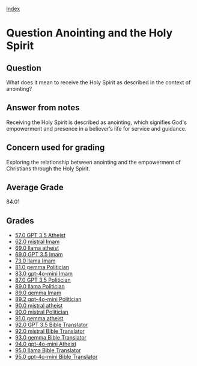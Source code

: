 
[Index](../../index.md)
# Question Anointing and the Holy Spirit
## Question
What does it mean to receive the Holy Spirit as described in the context of anointing?

## Answer from notes
Receiving the Holy Spirit is described as anointing, which signifies God's empowerment and presence in a believer’s life for service and guidance.

## Concern used for grading
Exploring the relationship between anointing and the empowerment of Christians through the Holy Spirit.

## Average Grade
84.01

## Grades
 * [57.0 GPT 3.5 Atheist](../answers/GPT_3.5_Atheist/Anointing_and_the_Holy_Spirit.md)
 * [62.0 mistral Imam](../answers/mistral_Imam/Anointing_and_the_Holy_Spirit.md)
 * [69.0 llama atheist](../answers/llama_atheist/Anointing_and_the_Holy_Spirit.md)
 * [69.0 GPT 3.5 Imam](../answers/GPT_3.5_Imam/Anointing_and_the_Holy_Spirit.md)
 * [73.0 llama Imam](../answers/llama_Imam/Anointing_and_the_Holy_Spirit.md)
 * [81.0 gemma Politician](../answers/gemma_Politician/Anointing_and_the_Holy_Spirit.md)
 * [83.0 gpt-4o-mini Imam](../answers/gpt-4o-mini_Imam/Anointing_and_the_Holy_Spirit.md)
 * [87.0 GPT 3.5 Politician](../answers/GPT_3.5_Politician/Anointing_and_the_Holy_Spirit.md)
 * [89.0 llama Politician](../answers/llama_Politician/Anointing_and_the_Holy_Spirit.md)
 * [89.0 gemma Imam](../answers/gemma_Imam/Anointing_and_the_Holy_Spirit.md)
 * [89.2 gpt-4o-mini Politician](../answers/gpt-4o-mini_Politician/Anointing_and_the_Holy_Spirit.md)
 * [90.0 mistral atheist](../answers/mistral_atheist/Anointing_and_the_Holy_Spirit.md)
 * [90.0 mistral Politician](../answers/mistral_Politician/Anointing_and_the_Holy_Spirit.md)
 * [91.0 gemma atheist](../answers/gemma_atheist/Anointing_and_the_Holy_Spirit.md)
 * [92.0 GPT 3.5 Bible Translator](../answers/GPT_3.5_Bible_Translator/Anointing_and_the_Holy_Spirit.md)
 * [92.0 mistral Bible Translator](../answers/mistral_Bible_Translator/Anointing_and_the_Holy_Spirit.md)
 * [93.0 gemma Bible Translator](../answers/gemma_Bible_Translator/Anointing_and_the_Holy_Spirit.md)
 * [94.0 gpt-4o-mini Atheist](../answers/gpt-4o-mini_Atheist/Anointing_and_the_Holy_Spirit.md)
 * [95.0 llama Bible Translator](../answers/llama_Bible_Translator/Anointing_and_the_Holy_Spirit.md)
 * [95.0 gpt-4o-mini Bible Translator](../answers/gpt-4o-mini_Bible_Translator/Anointing_and_the_Holy_Spirit.md)
